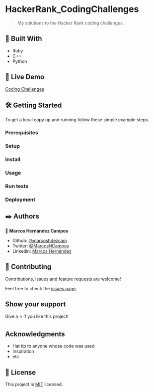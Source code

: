 # HackerRank_CodingChallenges

> My solutions to the Hacker Rank coding challenges.

## 🔧 Built With

- Ruby
- C++
- Python

## 🔴 Live Demo

[Coding Challenges](https://repl.it/@marcoshdezcam1/CodingChallenges)

## 🛠 Getting Started

To get a local copy up and running follow these simple example steps.


### Prerequisites

### Setup

### Install

### Usage

### Run tests

### Deployment

## ✒️ Authors

👤 **Marcos Hernández Campos**

- Github: [@marcoshdezcam](https://github.com/marcoshdezcam)
- Twitter: [@MarcosHCampos](https://twitter.com/MarcosHCampos)
- Linkedin: [Marcos Hernández](https://linkedin.com/marcos-hernández-56058119a/)

## 🤝 Contributing

Contributions, issues and feature requests are welcome!

Feel free to check the [issues page](issues/).

## Show your support

Give a ⭐️ if you like this project!

## Acknowledgments

- Hat tip to anyone whose code was used
- Inspiration
- etc

## 📝 License

This project is [MIT](lic.url) licensed.
